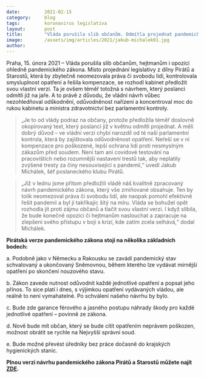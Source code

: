 ```yaml
---
date:         2021-02-15
category:     blog
tags:         koronavirus legislativa
layout:       post
title:        "Vláda porušila slib občanům. Odmítla projednat pandemický zákon Pirátů a STAN, který by nahradil nouzový stav a zaručil kompenzace občanům či lepší ochranu práv i svobod"
image:        /assets/img/articles/2021/jakub-michalek01.jpg
author:       
---
```




 

Praha, 15. února 2021 – Vláda porušila slib občanům, hejtmanům i opozici ohledně pandemického zákona. Místo projednání legislativy z dílny Pirátů a Starostů, která by zbytečně neomezovala práva či svobodu lidí, kontrolovala smysluplnost opatření a řešila kompenzace, se rozhodl kabinet předložit svou vlastní verzi. Ta je ovšem téměř totožná s návrhem, který poslanci odmítli již na jaře. A to právě z důvodu, že vládní návrh vůbec nezohledňoval odškodnění, odůvodněnost nařízení a koncentroval moc do rukou kabinetu a ministra zdravotnictví bez parlamentní kontroly. 

> „Je to od vlády podraz na občany, protože předložila téměř doslovně okopírovaný text, který poslanci již v květnu odmítli projednat. A měli dobrý důvod – ve vládní verzi chybí narozdíl od té naší parlamentní kontrola, která by zajištovala odůvodněnost opatření. Neřeší se v ní kompenzace pro poškozené, lepší ochrana lidí proti nesmyslným zákazům před soudem. Není tam ani covidové testování na pracovištích nebo rozumnější nastavení trestů tak, aby neplatily zvýšené tresty za činy nesouvisející s pandemií,“ uvedl Jakub Michálek, šéf poslaneckého klubu Pirátů.

> „Již v lednu jsme přitom předložili vládě náš kvalitně zpracovaný návrh pandemického zákona, který vše zmiňované obsahuje. Ten by tolik neomezoval práva či svobodu lidí, ale naopak pomohl efektivně řešit pandemii a byl jí takříkajíc šitý na míru. Vláda se bohužel opět rozhodla jít proti zájmu občanů a tlačit svou vlastní verzi. I když slíbila, že bude konečně opozici či hejtmanům naslouchat a zapracuje na zlepšení svého přístupu v boji s krizí, kde zatím zcela selhává,“ dodal Michálek.



**Pirátská verze pandemického zákona stojí na několika základních bodech:**

a.                Podobně jako v Německu a Rakousku se zavádí pandemický stav schvalovaný a ukončovaný Sněmovnou, během kterého lze vydávat mírnější opatření po skončení nouzového stavu.  

b.               Zákon zavede nutnost odůvodnit každé jednotlivé opatření a popsat jeho přínos. To sice platí i dnes, s výjimkou opatření vydávaných vládou, ale reálně to není vymahatelné. Po schválení našeho návrhu by bylo.

c.                Bude zde garance férového a jasného postupu náhrady škody pro každé jednotlivé opatření – povinně ze zákona.

d.               Nově bude mít občan, který se bude cítit opatřením neprávem poškozen, možnost obrátit se rychle na Nejvyšší správní soud.

e.               Bude možné převést úředníky bez práce dočasně do krajských hygienických stanic.

 

**Plnou verzi návrhu pandemického zákona Pirátů a Starostů můžete najít [ZDE](https://www.pirati.cz/assets/pdf/Pandemicky%CC%81_za%CC%81kon.pdf?fbclid=IwAR2aNq9WAspcS8AWIO0-R2jAQVqHmigH6vhK0IhzFitUYQYqkBIaClleiJg).**

